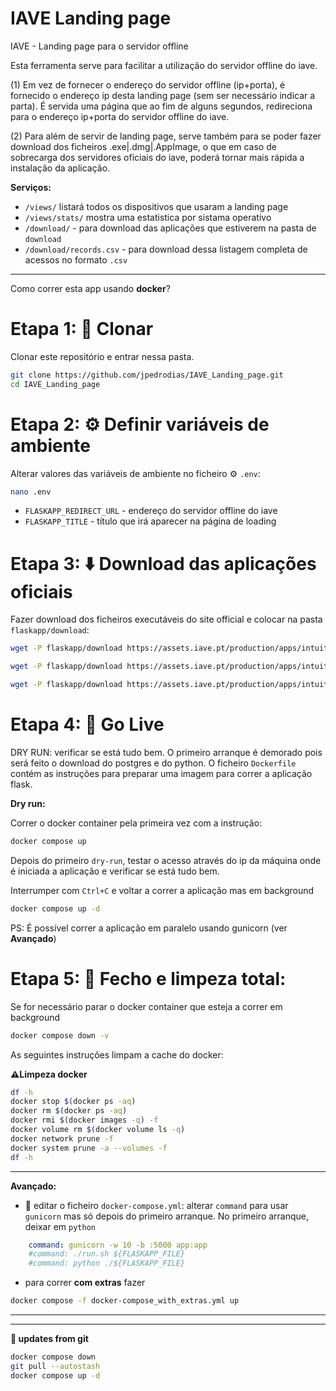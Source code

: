 # IAVE Landing page
IAVE - Landing page para o servidor offline


Esta ferramenta serve para facilitar a utilização do servidor offline do iave.

(1)
Em vez de fornecer o endereço do servidor offline (ip+porta), é fornecido o endereço ip desta landing page (sem ser necessário indicar a parta). 
É servida uma página que ao fim de alguns segundos, redireciona para o endereço ip+porta do servidor offline do iave.

(2)
Para além de servir de landing page, serve também para se poder fazer download dos ficheiros .exe|.dmg|.AppImage, o que em caso de sobrecarga dos servidores oficiais do iave,  poderá tornar mais rápida a instalação da aplicação.


**Serviços:**
- `/views/` listará todos os dispositivos que usaram a landing page
- `/views/stats/` mostra uma estatistica por sistama operativo 
- `/download/` - para download das aplicações que estiverem na pasta de `download`
- `/download/records.csv` - para download dessa listagem completa de acessos no formato `.csv`


***

Como correr esta app usando **docker**?


# Etapa 1: 📂 Clonar 
Clonar este repositório e entrar nessa pasta.
```bash
git clone https://github.com/jpedrodias/IAVE_Landing_page.git
cd IAVE_Landing_page
```


# Etapa 2: ⚙️ Definir variáveis de ambiente 
Alterar valores das variáveis de ambiente no ficheiro ⚙️ `.env`:
```bash
nano .env
```

 - `FLASKAPP_REDIRECT_URL` - endereço do servidor offline do iave
 - `FLASKAPP_TITLE` - título que irá aparecer na página de loading



# Etapa 3: ⬇️ Download das aplicações oficiais
Fazer download dos ficheiros executáveis do site official e colocar na pasta `flaskapp/download`:


```bash
wget -P flaskapp/download https://assets.iave.pt/production/apps/intuitivo-app/v0.0.11/Provas+IAVE-0.0.11.exe

wget -P flaskapp/download https://assets.iave.pt/production/apps/intuitivo-app/v0.0.11/Provas+IAVE-0.0.11.dmg

wget -P flaskapp/download https://assets.iave.pt/production/apps/intuitivo-app/v0.0.11/Provas+IAVE-0.0.11.AppImage

```


# Etapa 4: 🚀 Go Live

DRY RUN: verificar se está tudo bem. O primeiro arranque é demorado pois será feito o download do postgres e do python. 
O ficheiro `Dockerfile` contém as instruções para preparar uma imagem para correr a aplicação flask.


**Dry run:**

Correr o docker container pela primeira vez com a instrução: 
```bash
docker compose up
```



Depois do primeiro `dry-run`, testar o acesso através do ip da máquina onde é iniciada a aplicação e verificar se está tudo bem. 


Interrumper com `Ctrl+C` e voltar a correr a aplicação mas em background

```bash
docker compose up -d
```

PS: É possível correr a aplicação em paralelo usando gunicorn (ver **Avançado**)


# Etapa 5: 🧹 Fecho e limpeza total:
Se for necessário parar o docker container que esteja a correr em background 
```bash
docker compose down -v
```

As seguintes instruções limpam a cache do docker:

**⚠️Limpeza docker**
```bash
df -h
docker stop $(docker ps -aq)
docker rm $(docker ps -aq)
docker rmi $(docker images -q) -f
docker volume rm $(docker volume ls -q)
docker network prune -f
docker system prune -a --volumes -f
df -h
```




---
**Avançado:**

- 🔧 editar o ficheiro `docker-compose.yml`:
  alterar `command` para usar `gunicorn` mas só depois do primeiro arranque. No primeiro arranque, deixar em `python`

```yml
    command: gunicorn -w 10 -b :5000 app:app
    #command: ./run.sh ${FLASKAPP_FILE}
    #command: python ./${FLASKAPP_FILE}
```


- para correr **com extras** fazer 
```bash
docker compose -f docker-compose_with_extras.yml up
```
---

***

**🔄 updates from git**
```bash
docker compose down
git pull --autostash
docker compose up -d
```


